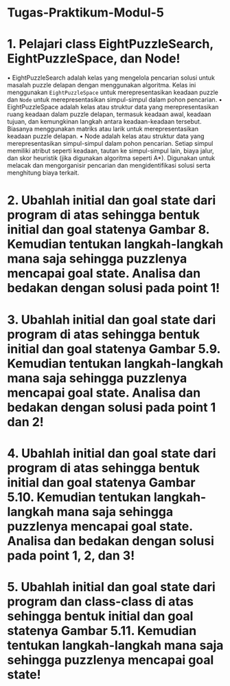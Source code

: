 # Tugas-Praktikum-Modul-5
# 1.	Pelajari class EightPuzzleSearch, EightPuzzleSpace, dan Node!
•	EightPuzzleSearch adalah kelas yang mengelola pencarian solusi untuk masalah puzzle delapan dengan menggunakan algoritma. Kelas ini menggunakan `EightPuzzleSpace` untuk merepresentasikan keadaan puzzle dan `Node` untuk merepresentasikan simpul-simpul dalam pohon pencarian.
•	EightPuzzleSpace adalah kelas atau struktur data yang merepresentasikan ruang keadaan dalam puzzle delapan, termasuk keadaan awal, keadaan tujuan, dan kemungkinan langkah antara keadaan-keadaan tersebut. Biasanya menggunakan matriks atau larik untuk merepresentasikan keadaan puzzle delapan.
•	Node adalah kelas atau struktur data yang merepresentasikan simpul-simpul dalam pohon pencarian. Setiap simpul memiliki atribut seperti keadaan, tautan ke simpul-simpul lain, biaya jalur, dan skor heuristik (jika digunakan algoritma seperti A*). Digunakan untuk melacak dan mengorganisir pencarian dan mengidentifikasi solusi serta menghitung biaya terkait.

# 2.	Ubahlah initial dan goal state dari program di atas sehingga bentuk initial dan goal statenya Gambar 8. Kemudian tentukan langkah-langkah mana saja sehingga puzzlenya mencapai goal state. Analisa dan bedakan dengan solusi pada point 1!

# 3.	Ubahlah initial dan goal state dari program di atas sehingga bentuk initial dan goal statenya Gambar 5.9. Kemudian tentukan langkah-langkah mana saja sehingga puzzlenya mencapai goal state. Analisa dan bedakan dengan solusi pada point 1 dan 2! 

# 4.	Ubahlah initial dan goal state dari program di atas sehingga bentuk initial dan goal statenya Gambar 5.10. Kemudian tentukan langkah-langkah mana saja sehingga puzzlenya mencapai goal state. Analisa dan bedakan dengan solusi pada point 1, 2, dan 3! 

# 5.	Ubahlah initial dan goal state dari program dan class-class di atas sehingga bentuk initial dan goal statenya Gambar 5.11. Kemudian tentukan langkah-langkah mana saja sehingga puzzlenya mencapai goal state!
